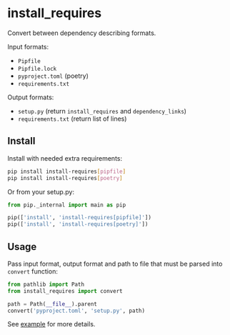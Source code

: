 # install_requires

Convert between dependency describing formats.

Input formats:
* `Pipfile`
* `Pipfile.lock`
* `pyproject.toml` (poetry)
* `requirements.txt`

Output formats:
* `setup.py` (return `install_requires` and `dependency_links`)
* `requirements.txt` (return list of lines)

## Install

Install with needed extra requirements:

```bash
pip install install-requires[pipfile]
pip install install-requires[poetry]
```

Or from your setup.py:

```python
from pip._internal import main as pip

pip(['install', 'install-requires[pipfile]'])
pip(['install', 'install-requires[poetry]'])
```

## Usage

Pass input format, output format and path to file that must be parsed into `convert` function:

```python
from pathlib import Path
from install_requires import convert

path = Path(__file__).parent
convert('pyproject.toml', 'setup.py', path)
```

See [example](example/setup.py) for more details.
